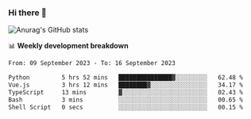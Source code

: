 ### Hi there 👋
![Anurag's GitHub stats](https://github-readme-stats.vercel.app/api?username=jami1024&show_icons=true&theme=radical)

📊 **Weekly development breakdown**
<!--START_SECTION:waka-->

```txt
From: 09 September 2023 - To: 16 September 2023

Python         5 hrs 52 mins   ███████████████▓░░░░░░░░░   62.48 %
Vue.js         3 hrs 12 mins   ████████▓░░░░░░░░░░░░░░░░   34.17 %
TypeScript     13 mins         ▓░░░░░░░░░░░░░░░░░░░░░░░░   02.43 %
Bash           3 mins          ░░░░░░░░░░░░░░░░░░░░░░░░░   00.65 %
Shell Script   0 secs          ░░░░░░░░░░░░░░░░░░░░░░░░░   00.15 %
```

<!--END_SECTION:waka-->
<!--
**jami1024/jami1024** is a ✨ _special_ ✨ repository because its `README.md` (this file) appears on your GitHub profile.

Here are some ideas to get you started:

- 🔭 I’m currently working on ...
- 🌱 I’m currently learning ...
- 👯 I’m looking to collaborate on ...
- 🤔 I’m looking for help with ...
- 💬 Ask me about ...
- 📫 How to reach me: ...
- 😄 Pronouns: ...
- ⚡ Fun fact: ...
-->
